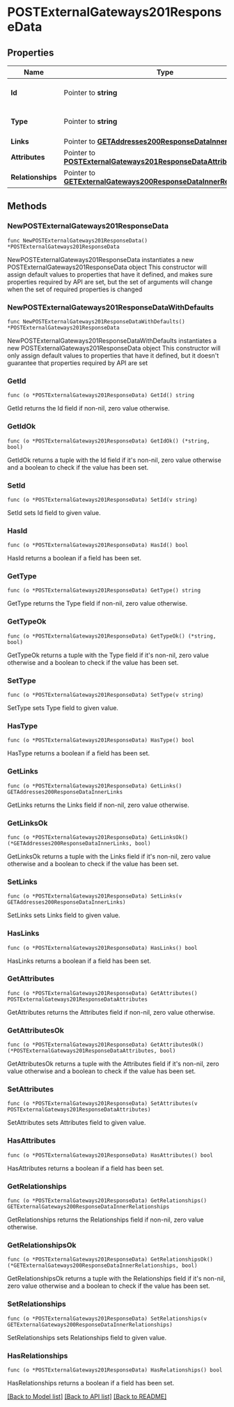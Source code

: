 # POSTExternalGateways201ResponseData

## Properties

Name | Type | Description | Notes
------------ | ------------- | ------------- | -------------
**Id** | Pointer to **string** | The resource&#39;s id | [optional] 
**Type** | Pointer to **string** | The resource&#39;s type | [optional] 
**Links** | Pointer to [**GETAddresses200ResponseDataInnerLinks**](GETAddresses200ResponseDataInnerLinks.md) |  | [optional] 
**Attributes** | Pointer to [**POSTExternalGateways201ResponseDataAttributes**](POSTExternalGateways201ResponseDataAttributes.md) |  | [optional] 
**Relationships** | Pointer to [**GETExternalGateways200ResponseDataInnerRelationships**](GETExternalGateways200ResponseDataInnerRelationships.md) |  | [optional] 

## Methods

### NewPOSTExternalGateways201ResponseData

`func NewPOSTExternalGateways201ResponseData() *POSTExternalGateways201ResponseData`

NewPOSTExternalGateways201ResponseData instantiates a new POSTExternalGateways201ResponseData object
This constructor will assign default values to properties that have it defined,
and makes sure properties required by API are set, but the set of arguments
will change when the set of required properties is changed

### NewPOSTExternalGateways201ResponseDataWithDefaults

`func NewPOSTExternalGateways201ResponseDataWithDefaults() *POSTExternalGateways201ResponseData`

NewPOSTExternalGateways201ResponseDataWithDefaults instantiates a new POSTExternalGateways201ResponseData object
This constructor will only assign default values to properties that have it defined,
but it doesn't guarantee that properties required by API are set

### GetId

`func (o *POSTExternalGateways201ResponseData) GetId() string`

GetId returns the Id field if non-nil, zero value otherwise.

### GetIdOk

`func (o *POSTExternalGateways201ResponseData) GetIdOk() (*string, bool)`

GetIdOk returns a tuple with the Id field if it's non-nil, zero value otherwise
and a boolean to check if the value has been set.

### SetId

`func (o *POSTExternalGateways201ResponseData) SetId(v string)`

SetId sets Id field to given value.

### HasId

`func (o *POSTExternalGateways201ResponseData) HasId() bool`

HasId returns a boolean if a field has been set.

### GetType

`func (o *POSTExternalGateways201ResponseData) GetType() string`

GetType returns the Type field if non-nil, zero value otherwise.

### GetTypeOk

`func (o *POSTExternalGateways201ResponseData) GetTypeOk() (*string, bool)`

GetTypeOk returns a tuple with the Type field if it's non-nil, zero value otherwise
and a boolean to check if the value has been set.

### SetType

`func (o *POSTExternalGateways201ResponseData) SetType(v string)`

SetType sets Type field to given value.

### HasType

`func (o *POSTExternalGateways201ResponseData) HasType() bool`

HasType returns a boolean if a field has been set.

### GetLinks

`func (o *POSTExternalGateways201ResponseData) GetLinks() GETAddresses200ResponseDataInnerLinks`

GetLinks returns the Links field if non-nil, zero value otherwise.

### GetLinksOk

`func (o *POSTExternalGateways201ResponseData) GetLinksOk() (*GETAddresses200ResponseDataInnerLinks, bool)`

GetLinksOk returns a tuple with the Links field if it's non-nil, zero value otherwise
and a boolean to check if the value has been set.

### SetLinks

`func (o *POSTExternalGateways201ResponseData) SetLinks(v GETAddresses200ResponseDataInnerLinks)`

SetLinks sets Links field to given value.

### HasLinks

`func (o *POSTExternalGateways201ResponseData) HasLinks() bool`

HasLinks returns a boolean if a field has been set.

### GetAttributes

`func (o *POSTExternalGateways201ResponseData) GetAttributes() POSTExternalGateways201ResponseDataAttributes`

GetAttributes returns the Attributes field if non-nil, zero value otherwise.

### GetAttributesOk

`func (o *POSTExternalGateways201ResponseData) GetAttributesOk() (*POSTExternalGateways201ResponseDataAttributes, bool)`

GetAttributesOk returns a tuple with the Attributes field if it's non-nil, zero value otherwise
and a boolean to check if the value has been set.

### SetAttributes

`func (o *POSTExternalGateways201ResponseData) SetAttributes(v POSTExternalGateways201ResponseDataAttributes)`

SetAttributes sets Attributes field to given value.

### HasAttributes

`func (o *POSTExternalGateways201ResponseData) HasAttributes() bool`

HasAttributes returns a boolean if a field has been set.

### GetRelationships

`func (o *POSTExternalGateways201ResponseData) GetRelationships() GETExternalGateways200ResponseDataInnerRelationships`

GetRelationships returns the Relationships field if non-nil, zero value otherwise.

### GetRelationshipsOk

`func (o *POSTExternalGateways201ResponseData) GetRelationshipsOk() (*GETExternalGateways200ResponseDataInnerRelationships, bool)`

GetRelationshipsOk returns a tuple with the Relationships field if it's non-nil, zero value otherwise
and a boolean to check if the value has been set.

### SetRelationships

`func (o *POSTExternalGateways201ResponseData) SetRelationships(v GETExternalGateways200ResponseDataInnerRelationships)`

SetRelationships sets Relationships field to given value.

### HasRelationships

`func (o *POSTExternalGateways201ResponseData) HasRelationships() bool`

HasRelationships returns a boolean if a field has been set.


[[Back to Model list]](../README.md#documentation-for-models) [[Back to API list]](../README.md#documentation-for-api-endpoints) [[Back to README]](../README.md)


